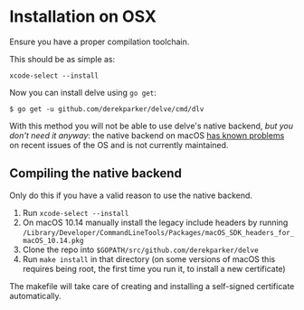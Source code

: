 # Installation on OSX

Ensure you have a proper compilation toolchain.

This should be as simple as:

`xcode-select --install`

Now you can install delve using `go get`:

```
$ go get -u github.com/derekparker/delve/cmd/dlv
```

With this method you will not be able to use delve's native backend, *but you don't need it anyway*: the native backend on macOS [has known problems](https://github.com/derekparker/delve/issues/1112) on recent issues of the OS and is not currently maintained.

## Compiling the native backend

Only do this if you have a valid reason to use the native backend.

1. Run `xcode-select --install`
2. On macOS 10.14 manually install the legacy include headers by running `/Library/Developer/CommandLineTools/Packages/macOS_SDK_headers_for_macOS_10.14.pkg`
3. Clone the repo into `$GOPATH/src/github.com/derekparker/delve`
4. Run `make install` in that directory (on some versions of macOS this requires being root, the first time you run it, to install a new certificate)

The makefile will take care of creating and installing a self-signed certificate automatically.
